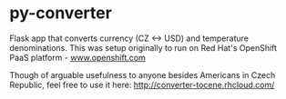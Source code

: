 py-converter
============

Flask app that converts currency (CZ <-> USD) and temperature denominations.
This was setup originally to run on Red Hat's OpenShift PaaS platform - www.openshift.com

Though of arguable usefulness to anyone besides Americans in Czech Republic, feel free to use it here: http://converter-tocene.rhcloud.com/
